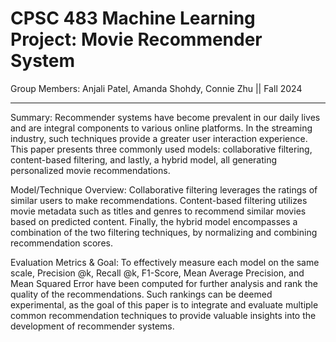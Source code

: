 # CPSC 483 Machine Learning Project: Movie Recommender System 

Group Members: Anjali Patel, Amanda Shohdy, Connie Zhu || Fall 2024
_____________________________________________________________

Summary: Recommender systems have become prevalent in our daily lives and are integral components to various online platforms. In the streaming industry, such techniques provide a greater user interaction experience. This paper presents three commonly used models: collaborative filtering, content-based filtering, and lastly, a hybrid model, all generating personalized movie recommendations. 

Model/Technique Overview: Collaborative filtering leverages the ratings of similar users to make recommendations. Content-based filtering utilizes movie metadata such as titles and genres to recommend similar movies based on predicted content. Finally, the hybrid model encompasses a combination of the two filtering techniques, by normalizing and combining recommendation scores. 

Evaluation Metrics & Goal: To effectively measure each model on the same scale, Precision @k, Recall @k, F1-Score, Mean Average Precision, and Mean Squared Error have been computed for further analysis and rank the quality of the recommendations. Such rankings can be deemed experimental, as the goal of this paper is to integrate and evaluate multiple common recommendation techniques to provide valuable insights into the development of recommender systems. 
